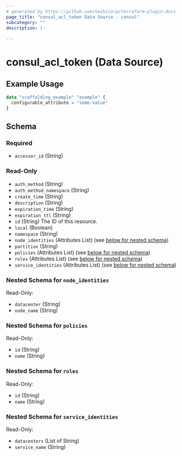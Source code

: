 ```yaml
---
# generated by https://github.com/hashicorp/terraform-plugin-docs
page_title: "consul_acl_token Data Source - consul"
subcategory: ""
description: |-
  
---
```


# consul_acl_token (Data Source)



## Example Usage

```terraform
data "scaffolding_example" "example" {
  configurable_attribute = "some-value"
}
```

<!-- schema generated by tfplugindocs -->
## Schema

### Required

- `accessor_id` (String)

### Read-Only

- `auth_method` (String)
- `auth_method_namespace` (String)
- `create_time` (String)
- `description` (String)
- `expiration_time` (String)
- `expiration_ttl` (String)
- `id` (String) The ID of this resource.
- `local` (Boolean)
- `namespace` (String)
- `node_identities` (Attributes List) (see [below for nested schema](#nestedatt--node_identities))
- `partition` (String)
- `policies` (Attributes List) (see [below for nested schema](#nestedatt--policies))
- `roles` (Attributes List) (see [below for nested schema](#nestedatt--roles))
- `service_identities` (Attributes List) (see [below for nested schema](#nestedatt--service_identities))

<a id="nestedatt--node_identities"></a>
### Nested Schema for `node_identities`

Read-Only:

- `datacenter` (String)
- `node_name` (String)


<a id="nestedatt--policies"></a>
### Nested Schema for `policies`

Read-Only:

- `id` (String)
- `name` (String)


<a id="nestedatt--roles"></a>
### Nested Schema for `roles`

Read-Only:

- `id` (String)
- `name` (String)


<a id="nestedatt--service_identities"></a>
### Nested Schema for `service_identities`

Read-Only:

- `datacenters` (List of String)
- `service_name` (String)
